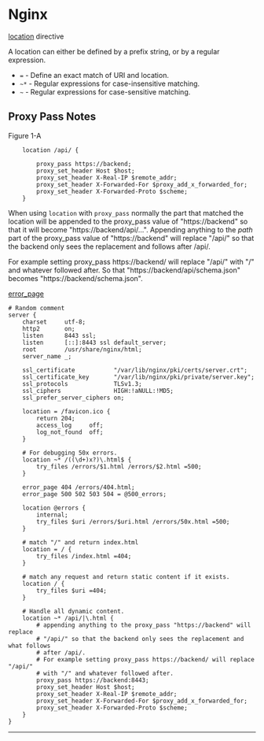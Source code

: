 # Nginx

[location] directive

A location can either be defined by a prefix string, or by a regular expression.
* `=` - Define an exact match of URI and location.
* `~*` - Regular expressions for case-insensitive matching.
* `~` - Regular expressions for case-sensitive matching.

## Proxy Pass Notes

Figure 1-A

```nginx
    location /api/ {
       
        proxy_pass https://backend;
        proxy_set_header Host $host;
        proxy_set_header X-Real-IP $remote_addr;
        proxy_set_header X-Forwarded-For $proxy_add_x_forwarded_for;
        proxy_set_header X-Forwarded-Proto $scheme;
    }
```

When using `location` with `proxy_pass` normally the part that matched the
location will be appended to the proxy_pass value of "https://backend" so that
it will become "https://backend/api/...". Appending anything to the _path_ part
of the proxy_pass value of "https://backend" will replace "/api/" so that the
backend only sees the replacement and follows
after /api/.

For example setting proxy_pass https://backend/ will replace "/api/" with "/"
and whatever followed after. So that "https://backend/api/schema.json" becomes
"https://backend/schema.json".


[error_page]

```nginx
# Random comment
server {
    charset     utf-8;
    http2       on;
    listen      8443 ssl;
    listen      [::]:8443 ssl default_server;
    root        /usr/share/nginx/html;
    server_name _;

    ssl_certificate           "/var/lib/nginx/pki/certs/server.crt";
    ssl_certificate_key       "/var/lib/nginx/pki/private/server.key";
    ssl_protocols             TLSv1.3;
    ssl_ciphers               HIGH:!aNULL:!MD5;
    ssl_prefer_server_ciphers on;

    location = /favicon.ico {
        return 204;
        access_log     off;
        log_not_found  off;
    }

    # For debugging 50x errors.
    location ~* /((\d+)x?)\.html$ {
        try_files /errors/$1.html /errors/$2.html =500;
    }

    error_page 404 /errors/404.html;
    error_page 500 502 503 504 = @500_errors;

    location @errors {
        internal;
        try_files $uri /errors/$uri.html /errors/50x.html =500;
    }

    # match "/" and return index.html
    location = / {
        try_files /index.html =404;
    }

    # match any request and return static content if it exists.
    location / {
        try_files $uri =404;
    }

    # Handle all dynamic content.
    location ~* /api/|\.html {
        # appending anything to the proxy_pass "https://backend" will replace
        # "/api/" so that the backend only sees the replacement and what follows
        # after /api/.
        # For example setting proxy_pass https://backend/ will replace "/api/"
        # with "/" and whatever followed after.
        proxy_pass https://backend:8443;
        proxy_set_header Host $host;
        proxy_set_header X-Real-IP $remote_addr;
        proxy_set_header X-Forwarded-For $proxy_add_x_forwarded_for;
        proxy_set_header X-Forwarded-Proto $scheme;
    }
}
```



---

[location]: https://nginx.org/en/docs/http/ngx_http_core_module.html#location
[error_page]: https://nginx.org/en/docs/http/ngx_http_core_module.html#error_page